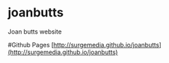 # joanbutts
Joan butts website

#Github Pages
[http://surgemedia.github.io/joanbutts](http://surgemedia.github.io/joanbutts)
